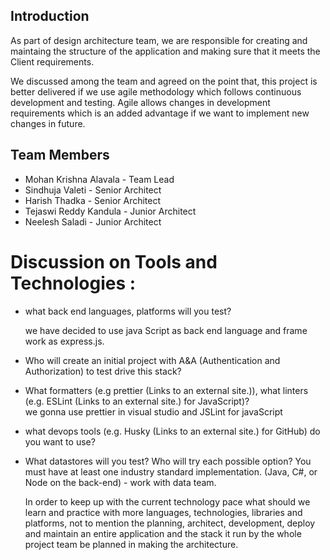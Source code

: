 ## Introduction

As part of design architecture team, we are responsible for creating and maintaing the structure of the application and making sure that it meets the Client requirements.

We discussed among the team and agreed on the point that, this project is better delivered if we use agile methodology which follows continuous development and testing. Agile allows changes in development requirements which is an added advantage if we want to implement new changes in future.

## Team Members 

- Mohan Krishna Alavala - Team Lead
- Sindhuja Valeti       - Senior Architect
- Harish Thadka         - Senior Architect
- Tejaswi Reddy Kandula - Junior Architect
- Neelesh Saladi        - Junior Architect


# Discussion on Tools and Technologies :

- what back end languages, platforms will you test?  
  
  we have decided to use java Script as back end language and frame work as express.js.

- Who will create an initial project with A&A 
(Authentication and Authorization) to test drive this stack? 
- What formatters (e.g prettier (Links to an external site.)), what linters (e.g. ESLint (Links to an external site.) for JavaScript)?  
we gonna use prettier in visual studio and JSLint for javaScript
- what devops tools (e.g. Husky (Links to an external site.) for GitHub) do you want to use? 

- What datastores will you test? Who will try each possible option?   You must have at least one industry standard implementation. (Java, C#, or Node on the back-end) - work with data team.

   In order to keep up with the current technology pace what should we learn and practice with more languages, technologies, libraries and platforms, not to mention the planning, architect, development, deploy and maintain an entire application and the stack it run by the whole project team be planned in making the architecture.

